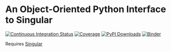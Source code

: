 # An Object-Oriented Python Interface to Singular

[![Continuous Integration Status](https://github.com/GDeLaurentis/syngular/actions/workflows/continuous_integration.yml/badge.svg)](https://github.com/GDeLaurentis/syngular/actions)
[![Coverage](https://img.shields.io/badge/Coverage-93%25-green?labelColor=2a2f35)](https://github.com/GDeLaurentis/syngular/actions)
[![PyPI Downloads](https://img.shields.io/pypi/dm/syngular.svg?label=PyPI%20downloads)](https://pypi.org/project/syngular/)
[![Binder](https://mybinder.org/badge_logo.svg)](https://mybinder.org/v2/gh/GDeLaurentis/syngular/HEAD)

Requires [Singular](https://www.singular.uni-kl.de/)
